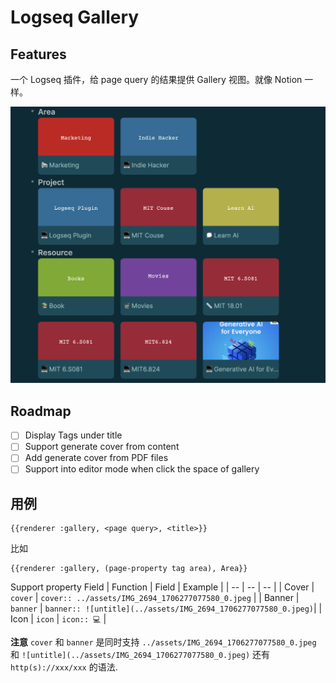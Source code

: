 # Logseq Gallery

## Features
一个 Logseq 插件，给 page query 的结果提供 Gallery 视图。就像 Notion 一样。

![](./imgs/screenshot-1.png)

## Roadmap
- [ ] Display Tags under title
- [ ] Support generate cover from content
- [ ] Add generate cover from PDF files
- [ ] Support into editor mode when click the space of gallery

## 用例
```
{{renderer :gallery, <page query>, <title>}}
```
比如
```
{{renderer :gallery, (page-property tag area), Area}}
```

Support property Field
| Function | Field | Example |
| -- | -- | -- |
| Cover | `cover` | `cover:: ../assets/IMG_2694_1706277077580_0.jpeg`  |
| Banner | `banner` | `banner:: ![untitle](../assets/IMG_2694_1706277077580_0.jpeg)`|
| Icon | `icon` | `icon:: 💻` |  

**注意**
`cover` 和 `banner` 是同时支持 `../assets/IMG_2694_1706277077580_0.jpeg` 和 `![untitle](../assets/IMG_2694_1706277077580_0.jpeg)` 还有 `http(s)://xxx/xxx` 的语法.
